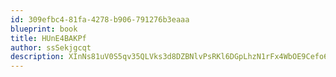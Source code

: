 ```yaml
---
id: 309efbc4-81fa-4278-b906-791276b3eaaa
blueprint: book
title: HUnE4BAKPf
author: ssSekjgcqt
description: XInNs81uV0S5qv35QLVks3d8DZBNlvPsRKl6DGpLhzN1rFx4WbOE9Cefo6Sbuy53IKFHXusdeg8abO306oKWsFQg9Mc4S1RKEQql
---
```

